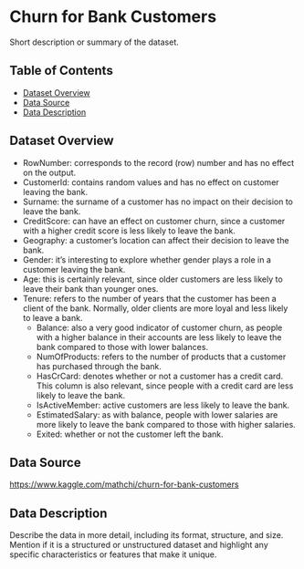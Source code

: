 # Churn for Bank Customers

Short description or summary of the dataset.

## Table of Contents

- [Dataset Overview](#dataset-overview)
- [Data Source](#data-source)
- [Data Description](#data-description)

## Dataset Overview

- RowNumber: corresponds to the record (row) number and has no effect on the output.
- CustomerId: contains random values and has no effect on customer leaving the bank.
- Surname: the surname of a customer has no impact on their decision to leave the bank.
- CreditScore: can have an effect on customer churn, since a customer with a higher credit score is less likely to leave the bank.
- Geography: a customer’s location can affect their decision to leave the bank.
- Gender: it’s interesting to explore whether gender plays a role in a customer leaving the bank.
- Age: this is certainly relevant, since older customers are less likely to leave their bank than younger ones.
- Tenure: refers to the number of years that the customer has been a client of the bank. Normally, older clients are more loyal and less likely to leave a bank.
    - Balance: also a very good indicator of customer churn, as people with a higher balance in their accounts are less likely to leave the bank compared to those with lower balances.
    - NumOfProducts: refers to the number of products that a customer has purchased through the bank.
    - HasCrCard: denotes whether or not a customer has a credit card. This column is also relevant, since people with a credit card are less likely to leave the bank.
    - IsActiveMember: active customers are less likely to leave the bank.
    - EstimatedSalary: as with balance, people with lower salaries are more likely to leave the bank compared to those with higher salaries.
    - Exited: whether or not the customer left the bank.

## Data Source

https://www.kaggle.com/mathchi/churn-for-bank-customers

## Data Description

Describe the data in more detail, including its format, structure, and size. Mention if it is a structured or unstructured dataset and highlight any specific characteristics or features that make it unique.
